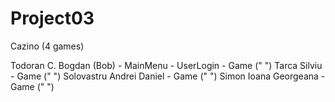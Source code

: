 # Project03
Cazino (4 games)

Todoran C. Bogdan (Bob)  - MainMenu - UserLogin - Game (" ")
Tarca Silviu             - Game (" ")
Solovastru Andrei Daniel - Game (" ")
Simon Ioana Georgeana    - Game (" ")

